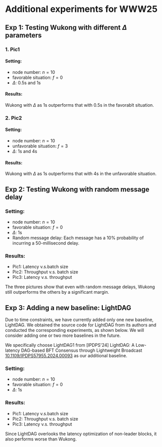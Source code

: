 # Additional experiments for WWW25

## Exp 1: Testing Wukong with different $\Delta$ parameters

### 1. Pic1
#### Setting: 
- node number: $n=10$ 
- favorable situation: $f=0$
- $\Delta$: 0.5s and 1s
#### Results:
Wukong with $\Delta$ as 1s outperforms that with 0.5s in the favorablt situation.

### 2. Pic2
#### Setting: 
- node number: $n=10$ 
- unfavorable situation: $f=3$
- $\Delta$: 1s and 4s
#### Results:
Wukong with $\Delta$ as 1s outperforms that with 4s in the unfavorable situation.



## Exp 2: Testing Wukong with random message delay

### Setting: 
- node number: $n=10$ 
- favorable situation: $f=0$
- $\Delta$: 1s
- Random message delay: Each message has a 10% probability of incurring a 50-millisecond delay.

### Results:
- Pic1: Latency v.s.batch size
- Pic2: Throughput v.s. batch size
- Pic3: Latency v.s. throughput

The three pictures show that even with random message delays, Wukong still outperforms the others by a significant margin.

## Exp 3: Adding a new baseline: LightDAG

Due to time constraints, we have currently added only one new baseline, LightDAG. We obtained the source code for LightDAG from its authors and conducted the corresponding experiments, as shown below. We will consider adding one or two more baselines in the future.

We specifically choose LightDAG1 from [IPDPS'24] LightDAG: A Low-latency DAG-based BFT Consensus through Lightweight Broadcast [10.1109/IPDPS57955.2024.00093](https://doi.ieeecomputersociety.org/10.1109/IPDPS57955.2024.00093) as our additional baseline.

### Setting: 
- node number: $n=10$ 
- favorable situation: $f=0$
- $\Delta$: 1s

### Results:
- Pic1: Latency v.s.batch size
- Pic2: Throughput v.s. batch size
- Pic3: Latency v.s. throughput

Since LightDAG overlooks the latency optimization of non-leader blocks, it also performs worse than Wukong.

